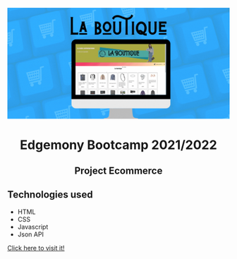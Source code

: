 ![This is an image](img/boutique.gif)

<h1 align="center">Edgemony Bootcamp 2021/2022</h1>
<h2 align="center">Project Ecommerce</h2>


## Technologies used ##

- HTML
- CSS
- Javascript
- Json API 



[Click here to visit it! ](https://floriana83.github.io/la-boutique/)
